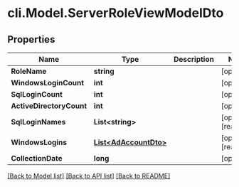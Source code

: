 # cli.Model.ServerRoleViewModelDto

## Properties

Name | Type | Description | Notes
------------ | ------------- | ------------- | -------------
**RoleName** | **string** |  | [optional] 
**WindowsLoginCount** | **int** |  | [optional] 
**SqlLoginCount** | **int** |  | [optional] 
**ActiveDirectoryCount** | **int** |  | [optional] 
**SqlLoginNames** | **List&lt;string&gt;** |  | [optional] [readonly] 
**WindowsLogins** | [**List&lt;AdAccountDto&gt;**](AdAccountDto.md) |  | [optional] [readonly] 
**CollectionDate** | **long** |  | [optional] 

[[Back to Model list]](../README.md#documentation-for-models) [[Back to API list]](../README.md#documentation-for-api-endpoints) [[Back to README]](../README.md)

